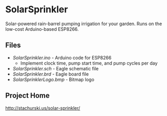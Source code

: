 # SolarSprinkler
Solar-powered rain-barrel pumping irrigation for your garden.  Runs on the low-cost Arduino-based ESP8266.

## Files
- *SolarSprinkler.ino* - Arduino code for ESP8266 
  - Implement clock time, pump start time, and pump cycles per day
- *SolarSprinkler.sch* - Eagle schematic file
- *SolarSprinkler.brd* - Eagle board file
- *SolarSprinklerLogo.bmp* - Bitmap logo

## Project Home
http://stachurski.us/solar-sprinkler/

